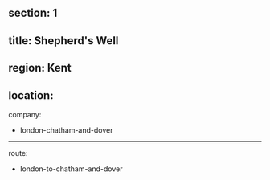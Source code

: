 section: 1
----
title: Shepherd's Well
----
region: Kent
----
location: 
----
company:
- london-chatham-and-dover
----
route:
- london-to-chatham-and-dover

